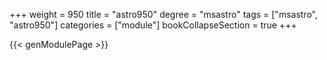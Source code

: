 +++
weight = 950
title = "astro950"
degree = "msastro"
tags = ["msastro", "astro950"]
categories = ["module"]
bookCollapseSection = true
+++

{{< genModulePage >}}
